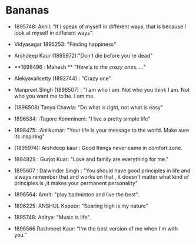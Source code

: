# Bananas
* 1895748: Akhil: "If I speak of myself in different ways, that is because I look at myself in different ways".
* Vidyasagar 1895253: "Finding happiness"
* Arshdeep Kaur (1895972):"Don't die before you're dead"
* **1898496 : Mahesh ** "*Here's to the crazy ones. ...*"
* Alekyavalisetty (1892744) : "Crazy one"
 
* Manpreet Singh (1896507) : "I am who i am. Not who you think I am. Not who you want me to be. I am me.
* (1896508) Tanya Chawla: "Do what is right, not what is easy"
* 1896534: :Tagore Kommineni: "I live a pretty simple life"
* 1898475: :Anilkumar: "Your life is your message to the world. Make sure its inspiring"
* (1895974): Arshdeep kaur : Good things never came in comfort zone.
* 1894829 : Gurjot Kuar: "Love and family are everything for me."
* 1895607 : Dalwinder Singh : "You should have good principles in life and always remember that and works on that , it doesn't matter what kind of principles is ,it makes your permanent personality"
* 1896564: Amrit: "play badminton and live the best".
* 1896225: ANSHUL Kapoor: "Soaring high is my nature"
* 1895748: Aditya: "Music is life".
* 1896566 Rashmeet Kaur: "I'm the best version of me when I'm with you."

